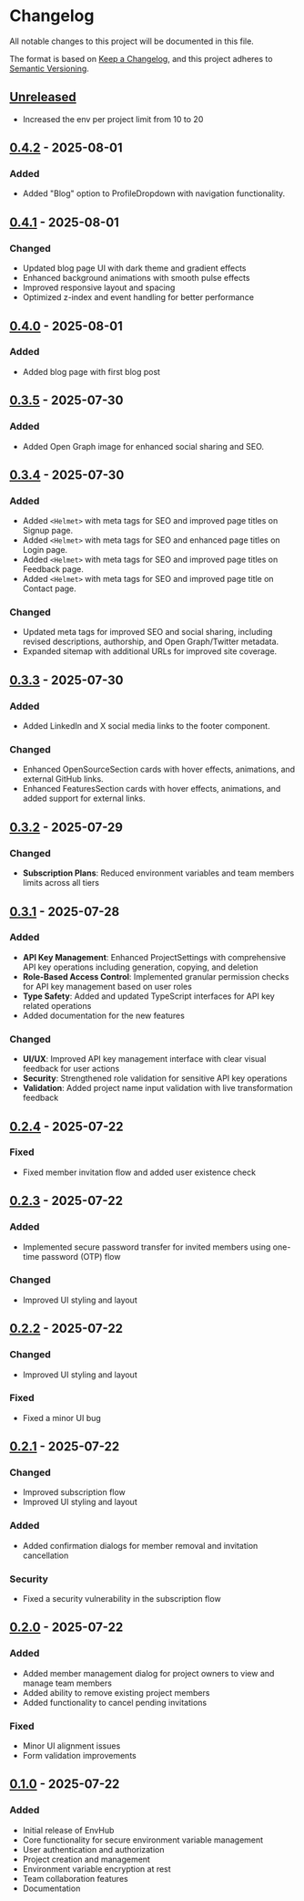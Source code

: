 # Changelog

All notable changes to this project will be documented in this file.

The format is based on [Keep a Changelog](https://keepachangelog.com/en/1.1.0/),
and this project adheres to [Semantic Versioning](https://semver.org/spec/v2.0.0.html).

## [Unreleased]
- Increased the env per project limit from 10 to 20

## [0.4.2] - 2025-08-01

### Added
- Added "Blog" option to ProfileDropdown with navigation functionality.

## [0.4.1] - 2025-08-01

### Changed
- Updated blog page UI with dark theme and gradient effects
- Enhanced background animations with smooth pulse effects
- Improved responsive layout and spacing
- Optimized z-index and event handling for better performance

## [0.4.0] - 2025-08-01

### Added
- Added blog page with first blog post

## [0.3.5] - 2025-07-30

### Added
- Added Open Graph image for enhanced social sharing and SEO.

## [0.3.4] - 2025-07-30

### Added
- Added `<Helmet>` with meta tags for SEO and improved page titles on Signup page.
- Added `<Helmet>` with meta tags for SEO and enhanced page titles on Login page.
- Added `<Helmet>` with meta tags for SEO and improved page titles on Feedback page.
- Added `<Helmet>` with meta tags for SEO and improved page title on Contact page.

### Changed
- Updated meta tags for improved SEO and social sharing, including revised descriptions, authorship, and Open Graph/Twitter metadata.
- Expanded sitemap with additional URLs for improved site coverage.

## [0.3.3] - 2025-07-30

### Added
- Added LinkedIn and X social media links to the footer component.

### Changed
- Enhanced OpenSourceSection cards with hover effects, animations, and external GitHub links.
- Enhanced FeaturesSection cards with hover effects, animations, and added support for external links.

## [0.3.2] - 2025-07-29

### Changed
- **Subscription Plans**: Reduced environment variables and team members limits across all tiers

## [0.3.1] - 2025-07-28

### Added
- **API Key Management**: Enhanced ProjectSettings with comprehensive API key operations including generation, copying, and deletion
- **Role-Based Access Control**: Implemented granular permission checks for API key management based on user roles
- **Type Safety**: Added and updated TypeScript interfaces for API key related operations
- Added documentation for the new features

### Changed
- **UI/UX**: Improved API key management interface with clear visual feedback for user actions
- **Security**: Strengthened role validation for sensitive API key operations
- **Validation**: Added project name input validation with live transformation feedback

## [0.2.4] - 2025-07-22

### Fixed
- Fixed member invitation flow and added user existence check

## [0.2.3] - 2025-07-22

### Added
- Implemented secure password transfer for invited members using one-time password (OTP) flow

### Changed
- Improved UI styling and layout

## [0.2.2] - 2025-07-22

### Changed
- Improved UI styling and layout

### Fixed
- Fixed a minor UI bug

## [0.2.1] - 2025-07-22

### Changed
- Improved subscription flow
- Improved UI styling and layout

### Added
- Added confirmation dialogs for member removal and invitation cancellation

### Security
- Fixed a security vulnerability in the subscription flow

## [0.2.0] - 2025-07-22

### Added

- Added member management dialog for project owners to view and manage team members
- Added ability to remove existing project members
- Added functionality to cancel pending invitations

### Fixed

- Minor UI alignment issues
- Form validation improvements

## [0.1.0] - 2025-07-22

### Added

- Initial release of EnvHub
- Core functionality for secure environment variable management
- User authentication and authorization
- Project creation and management
- Environment variable encryption at rest
- Team collaboration features
- Documentation

[unreleased]: https://github.com/Okaymisba/EnvHub/compare/v0.2.3...HEAD
[0.4.2]: https://github.com/Okaymisba/EnvHub/compare/v0.4.1...v0.4.2
[0.4.1]: https://github.com/Okaymisba/EnvHub/compare/v0.4.0...v0.4.1
[0.4.0]: https://github.com/Okaymisba/EnvHub/compare/v0.3.5...v0.4.0
[0.3.5]: https://github.com/Okaymisba/EnvHub/compare/v0.3.4...v0.3.5
[0.3.4]: https://github.com/Okaymisba/EnvHub/compare/v0.3.3...v0.3.4
[0.3.3]: https://github.com/Okaymisba/EnvHub/compare/v0.3.2...v0.3.3
[0.3.2]: https://github.com/Okaymisba/EnvHub/compare/v0.3.1...v0.3.2
[0.3.1]: https://github.com/Okaymisba/EnvHub/compare/v0.2.4...v0.3.1
[0.2.4]: https://github.com/Okaymisba/EnvHub/compare/v0.2.3...v0.2.4
[0.2.3]: https://github.com/Okaymisba/EnvHub/compare/v0.2.2...v0.2.3
[0.2.2]: https://github.com/Okaymisba/EnvHub/compare/v0.2.1...v0.2.2
[0.2.1]: https://github.com/Okaymisba/EnvHub/compare/v0.2.0...v0.2.1
[0.2.0]: https://github.com/Okaymisba/EnvHub/compare/v0.1.0...v0.2.0
[0.1.0]: https://github.com/Okaymisba/EnvHub/releases/tag/v0.1.0
